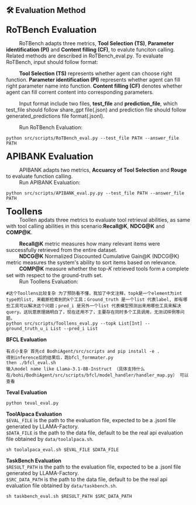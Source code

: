 ## 🛠️ Evaluation Method

<font size="5">**RoTBench Evaluation**</font>  

$\qquad$ RoTBench adapts three metrics, **Tool Selection (TS)**, **Parameter identification (PI)** and **Content filling (CF)**, to evalute funciton calling. Related methods are described in RoTBench_eval.py. To evaluate RoTBench, input should follow format:

$\qquad$ **Tool Selection (TS)** represents whether agent can choose right function.
**Parameter identification (PI)** represents whether agent can fill right parameter name into function.
**Content filling (CF)** denotes whether agent can fill corrent content into corresponding parameters.

$\qquad$ Input format include two files, **test_file** and **prediction_file**, which test_file should follow share_gpt file(.json) and prediction file should follow generated_predictions file format(.jsonl).

$\qquad$ Run RoTBench Evaluation:
```
python src/scripts/RoTBench_eval.py --test_file PATH --answer_file PATH
```

<font size="5"> **APIBANK Evaluation**</font>  
 
$\qquad$ APIBANK adapts two metrics, **Accuarcy of Tool Selection** and **Rouge** to evaluate function calling.  
$\qquad$ Run APIBANK Evaluation:
```
python src/scripts/APIBANK_eval.py.py --test_file PATH --answer_file PATH
```
<font size="5">**Toollens**</font>  
$\qquad$ Toollen apdats three metrics to evaluate tool retrieval abilities, as same with tool calling abilities in this scenario:**Recall@K**, **NDCG@K** and **COMP@K**.

$\qquad$ **Recall@K** metric measures how many relevant items were successfully retrieved from the entire dataset.  
$\qquad$ **NDCG@K** Normalized Discounted Cumulative Gain@K (NDCG@K) metric measures the system's ability to sort items based on relevance.  
$\qquad$ **COMP@K** measure whether the top-𝐾 retrieved tools form a complete set with respect to the ground-truth set.  
$\qquad$ Run Toollens Evaluation:
```
#这个Toollens比较复杂 为了预防看不懂，我加了中文注释，topk是一个element为int type的list, 来截断检索到的k个工具；Ground_truth 是一个list 代表label, 即有哪些工具可以解决这个问题；pred_i 是另外一个list 代表模型预测出来用哪些工具来解决query。这玩意原理搞明白了，现在还用不了，主要存在同时多个工具调用，无测试样例等问题。
python src/scripts/Toollens_eval.py --topk List[Int] --ground_truth_u_i List --pred_i List
```


 **BFCL Evaluation**   
 ```
有点小复杂 首先cd BodhiAgent/src/scripts and pip install -e .
得到inference后的结果后，跑bfcl_formmater.py
then ./bfcl_eval.sh
输入model name like Llama-3.1-8B-Instruct （具体支持什么在/bohi/BodhiAgent/src/scripts/bfcl/model_handler/handler_map.py） 可以查看
 ```

 **Teval Evaluation**  
 ```
python teval_eval.py
 ```

 **ToolAlpaca Evaluation**   
 `$EVAL_FILE` is the path to the evaluation file, expected to be a .jsonl file generated by LLAMA-Factory.  
 `$DATA_FILE` is the path to the data file, default to be the real api evaluation file obtained by `data/toolalpaca.sh`.
```
sh toolalpaca_eval.sh $EVAL_FILE $DATA_FILE
```
**TaskBench Evaluation**  
`$RESULT_PATH` is the path to the evaluation file, expected to be a .jsonl file generated by LLAMA-Factory.  
`$SRC_DATA_PATH` is the path to the data file, default to be the real api evaluation file obtained by `data/taskbench.sh`.
```
sh taskbench_eval.sh $RESULT_PATH $SRC_DATA_PATH
```
